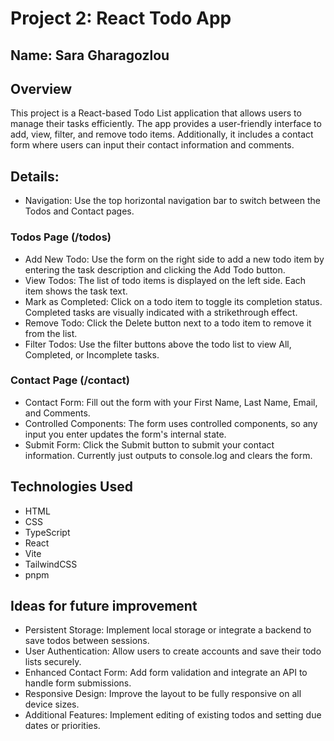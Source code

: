 # Project 2: React Todo App

## Name: Sara Gharagozlou

## Overview

This project is a React-based Todo List application that allows users to manage their tasks efficiently. The app provides a user-friendly interface to add, view, filter, and remove todo items. Additionally, it includes a contact form where users can input their contact information and comments.

## Details:

- Navigation: Use the top horizontal navigation bar to switch between the Todos and Contact pages.

### Todos Page (/todos)

- Add New Todo: Use the form on the right side to add a new todo item by entering the task description and clicking the Add Todo button.
- View Todos: The list of todo items is displayed on the left side. Each item shows the task text.
- Mark as Completed: Click on a todo item to toggle its completion status. Completed tasks are visually indicated with a strikethrough effect.
- Remove Todo: Click the Delete button next to a todo item to remove it from the list.
- Filter Todos: Use the filter buttons above the todo list to view All, Completed, or Incomplete tasks.

### Contact Page (/contact)

- Contact Form: Fill out the form with your First Name, Last Name, Email, and Comments.
- Controlled Components: The form uses controlled components, so any input you enter updates the form's internal state.
- Submit Form: Click the Submit button to submit your contact information. Currently just outputs to console.log and clears the form.

## Technologies Used

- HTML
- CSS
- TypeScript
- React
- Vite
- TailwindCSS
- pnpm

## Ideas for future improvement

- Persistent Storage: Implement local storage or integrate a backend to save todos between sessions.
- User Authentication: Allow users to create accounts and save their todo lists securely.
- Enhanced Contact Form: Add form validation and integrate an API to handle form submissions.
- Responsive Design: Improve the layout to be fully responsive on all device sizes.
- Additional Features: Implement editing of existing todos and setting due dates or priorities.
